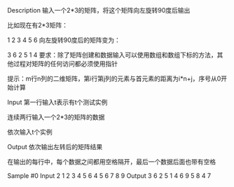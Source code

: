 Description
输入一个2*3的矩阵，将这个矩阵向左旋转90度后输出

比如现在有2*3矩阵：

1 2 3
4 5 6 
向左旋转90度后的矩阵变为：

3 6
2 5
1 4
要求：除了矩阵创建和数据输入可以使用数组和数组下标的方法，其他过程对矩阵的任何访问都必须使用指针

提示：m行n列的二维矩阵，第i行第j列的元素与首元素的距离为i*n+j，序号从0开始计算

Input
第一行输入t表示有t个测试实例

连续两行输入一个2*3的矩阵的数据

依次输入t个实例

Output
依次输出左转后的矩阵结果

在输出的每行中，每个数据之间都用空格隔开，最后一个数据后面也带有空格

Sample
#0
Input
2
1 2 3
4 5 6
4 5 6
7 8 9
Output
3 6 
2 5 
1 4 
6 9 
5 8 
4 7 